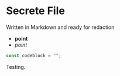 # Secrete File
Written in Markdown and ready for redaction
 - **point**
 - _point_
 
```js
const codeblock = "";
```

Testing.
